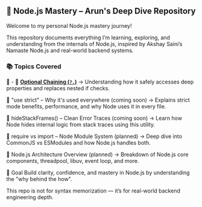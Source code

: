## 🚀 Node.js Mastery – Arun's Deep Dive Repository 

Welcome to my personal Node.js mastery journey!

This repository documents everything I’m learning, exploring, and understanding from the internals of Node.js, inspired by Akshay Saini’s Namaste Node.js and real-world backend systems.

### 📚 Topics Covered
🔹 - 🔹 [**Optional Chaining (`?.`)**](./optional_chaining.md)
→ Understanding how it safely accesses deep properties and replaces nested if checks.

🔹 "use strict" – Why it's used everywhere (coming soon)
→ Explains strict mode benefits, performance, and why Node uses it in every file.

🔹 hideStackFrames() – Clean Error Traces (coming soon)
→ Learn how Node hides internal logic from stack traces using this utility.

🔹 require vs import – Node Module System (planned)
→ Deep dive into CommonJS vs ESModules and how Node.js handles both.

🔹 Node.js Architecture Overview (planned)
→ Breakdown of Node.js core components, threadpool, libuv, event loop, and more.

📌 Goal
Build clarity, confidence, and mastery in Node.js by understanding the "why behind the how".

This repo is not for syntax memorization — it’s for real-world backend engineering depth.
